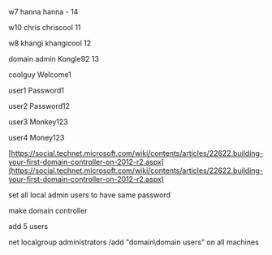 w7 hanna hanna - 14

w10 chris chriscool 11

w8 khangi khangicool 12

domain admin Kongle92 13



coolguy Welcome1

user1 Password1

user2 Password12

user3 Monkey123

user4 Money123

[https://social.technet.microsoft.com/wiki/contents/articles/22622.building-your-first-domain-controller-on-2012-r2.aspx](https://social.technet.microsoft.com/wiki/contents/articles/22622.building-your-first-domain-controller-on-2012-r2.aspx)

set all local admin users to have same password

make domain controller

add 5 users

net localgroup administrators /add "domain\domain users" on all machines
